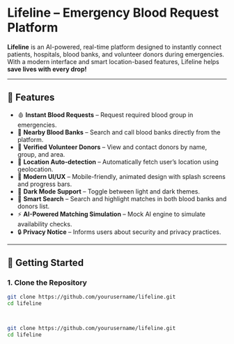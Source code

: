 # Lifeline – Emergency Blood Request Platform

**Lifeline** is an AI-powered, real-time platform designed to instantly connect patients, hospitals, blood banks, and volunteer donors during emergencies. With a modern interface and smart location-based features, Lifeline helps **save lives with every drop!**

---

## 🌟 Features
- 🩸 **Instant Blood Requests** – Request required blood group in emergencies.
- 🏥 **Nearby Blood Banks** – Search and call blood banks directly from the platform.
- 👥 **Verified Volunteer Donors** – View and contact donors by name, group, and area.
- 📍 **Location Auto-detection** – Automatically fetch user’s location using geolocation.
- 🎨 **Modern UI/UX** – Mobile-friendly, animated design with splash screens and progress bars.
- 🌙 **Dark Mode Support** – Toggle between light and dark themes.
- 🔎 **Smart Search** – Search and highlight matches in both blood banks and donors list.
- ⚡ **AI-Powered Matching Simulation** – Mock AI engine to simulate availability checks.
- 🔒 **Privacy Notice** – Informs users about security and privacy practices.

---

## 🚀 Getting Started

### 1. Clone the Repository
```bash
git clone https://github.com/yourusername/lifeline.git
cd lifeline



git clone https://github.com/yourusername/lifeline.git
cd lifeline
